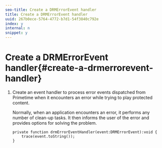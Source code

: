 ```yaml
---
seo-title: Create a DRMErrorEvent handler
title: Create a DRMErrorEvent handler
uuid: 267b0ece-5764-4772-b7d1-54f3840c792e
index: y
internal: n
snippet: y
---
```


# Create a DRMErrorEvent handler{#create-a-drmerrorevent-handler}

1. Create an event handler to process error events dispatched from Primetime when it encounters an error while trying to play protected content.

   Normally, when an application encounters an error, it performs any number of clean-up tasks. It then informs the user of the error and provides options for solving the problem. 

   ```
   private function drmErrorEventHandler(event:DRMErrorEvent):void {  
       trace(event.toString());  
   } 
   ```

